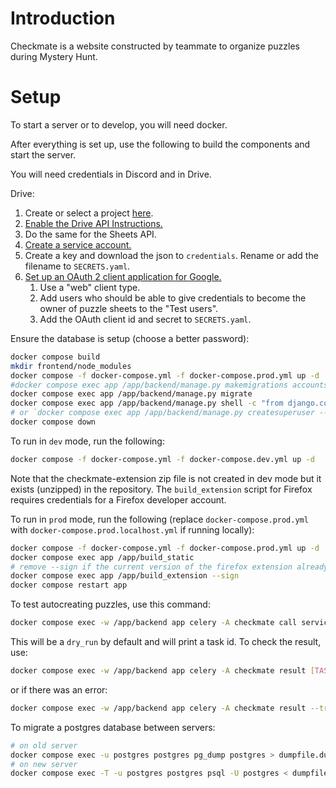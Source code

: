 # Introduction

Checkmate is a website constructed by teammate to organize puzzles during Mystery Hunt.

# Setup

To start a server or to develop, you will need docker.

After everything is set up, use the following to build the components and start the server.

You will need credentials in Discord and in Drive.

Drive:
1. Create or select a project [here](https://console.developers.google.com/).
1. [Enable the Drive API Instructions.](https://developers.google.com/drive/api/v3/enable-drive-api)
1. Do the same for the Sheets API.
1. [Create a service account.](https://console.cloud.google.com/iam-admin/serviceaccounts)
1. Create a key and download the json to `credentials`. Rename or add the filename to `SECRETS.yaml`.
1. [Set up an OAuth 2 client application for Google.](https://developers.google.com/identity/protocols/oauth2)
    1. Use a "web" client type.
    1. Add users who should be able to give credentials to become the owner of puzzle sheets to the "Test users".
    1. Add the OAuth client id and secret to `SECRETS.yaml`.

Ensure the database is setup (choose a better password):
```sh
docker compose build
mkdir frontend/node_modules
docker compose -f docker-compose.yml -f docker-compose.prod.yml up -d
#docker compose exec app /app/backend/manage.py makemigrations accounts checkmate structure
docker compose exec app /app/backend/manage.py migrate
docker compose exec app /app/backend/manage.py shell -c "from django.contrib.auth.models import User; User.objects.create_superuser('admin', password='admin')"
# or `docker compose exec app /app/backend/manage.py createsuperuser --username admin --email ''` to prompt for password
docker compose down
```

To run in `dev` mode, run the following:
```sh
docker compose -f docker-compose.yml -f docker-compose.dev.yml up -d
```
Note that the checkmate-extension zip file is not created in dev mode but it exists (unzipped) in the repository. The `build_extension` script for Firefox requires credentials for a Firefox developer account.

To run in `prod` mode, run the following (replace `docker-compose.prod.yml` with `docker-compose.prod.localhost.yml` if running locally):
```sh
docker compose -f docker-compose.yml -f docker-compose.prod.yml up -d
docker compose exec app /app/build_static
# remove --sign if the current version of the firefox extension already exists
docker compose exec app /app/build_extension --sign
docker compose restart app
```

To test autocreating puzzles, use this command:
```sh
docker compose exec -w /app/backend app celery -A checkmate call services.tasks.auto_create_new_puzzles
```
This will be a `dry_run` by default and will print a task id. To check the result, use:
```sh
docker compose exec -w /app/backend app celery -A checkmate result [TASK_ID]
```
or if there was an error:
```sh
docker compose exec -w /app/backend app celery -A checkmate result --traceback [TASK_ID]
```

To migrate a postgres database between servers:
```sh
# on old server
docker compose exec -u postgres postgres pg_dump postgres > dumpfile.dump
# on new server
docker compose exec -T -u postgres postgres psql -U postgres < dumpfile.dump
```

